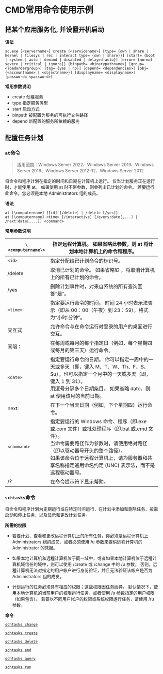 # CMD常用命令使用示例

## 把某个应用服务化, 并设置开机启动

**语法**

```shell
sc.exe [<servername>] create [<servicename>] [type= {own | share | kernel | filesys | rec | interact type= {own | share}}] [start= {boot | system | auto | demand | disabled | delayed-auto}] [error= {normal | severe | critical | ignore}] [binpath= <binarypathname>] [group= <loadordergroup>] [tag= {yes | no}] [depend= <dependencies>] [obj= {<accountname> | <objectname>}] [displayname= <displayname>] [password= <password>]
```

**常用参数说明**

+ create    创建服务
+ type      指定服务类型
+ start     启动方式
+ binpath   被配置为服务的可执行文件路径
+ depend    新配置的服务所依赖的服务

## 配置任务计划

### `at`命令

> 适用范围：Windows Server 2022、Windows Server 2019、Windows Server 2016、Windows Server 2012 R2、Windows Server 2012

将命令和程序计划在指定的时间和日期在计算机上运行。 仅当计划服务正在运行时，才能使用 at。 如果使用 at 时不带参数，则会列出已计划的命令。 若要运行此命令，您必须是本地 Administrators 组的成员。

**语法**

```shell
at [\computername] [[id] [/delete] | /delete [/yes]]
at [\computername] <time> [/interactive] [/every:date[,...] | /next:date[,...]] <command>
```

**常用参数说明**


| `\<computername\>` | 指定远程计算机。 如果省略此参数，则 at 将计划本地计算机上的命令和程序。                                                                                                                                                                                                            |
| -------------------- | ------------------------------------------------------------------------------------------------------------------------------------------------------------------------------------------------------------------------------------------------------------------------------------ |
| `<id>`             | 指定分配给已计划命令的标识号。                                                                                                                                                                                                                                                     |
| /delete            | 取消已计划的命令。 如果省略*ID* ，将取消计算机上的所有已计划的命令。                                                                                                                                                                                                               |
| /yes               | 删除计划事件时，对来自系统的所有查询回答“是”。                                                                                                                                                                                                                                   |
| `<time>`           | 指定要运行命令的时间。 时间 24 小时表示法表示（即从 00：00（午夜）到 23：59），格式为“小时:分钟”。                                                                                                                                                                               |
| 交互式             | 允许命令与在命令运行时登录的用户的桌面进行交互。                                                                                                                                                                                                                                   |
| 间隔：             | 在每周或每月的每个指定日（例如，每个星期四或每月的第三天）运行命令。                                                                                                                                                                                                               |
| `<date>`           | 指定要运行命令的日期。 你可以指定一周中的一天或多天（即，键入 M、T、W、Th、F、S、Su），也可以指定一个月中的一天或多天（即，键入 1 到 31）。 <br />用逗号分隔多个日期条目。 如果省略 date，则 at 使用该月的当前日期。                                                               |
| next:              | 在下一个当天日期（例如，下个星期四）运行命令。                                                                                                                                                                                                                                     |
| `<command>`        | 指定要运行的 Windows 命令、程序（即.exe 或.com 文件）或批处理程序（即.bat 或.cmd 文件）。 <br />当命令需要路径作为参数时，请使用绝对路径（即以驱动器号开头的整个路径）。 <br />如果该命令位于远程计算机上，请为服务器和共享名称指定通用命名约定 (UNC) 表示法，而不是远程驱动器号。 |
| /?                 | 在命令提示符下显示帮助。                                                                                                                                                                                                                                                           |

### `schtasks`命令

将命令和程序计划为定期运行或在特定时间运行、在计划中添加和删除任务、按需启动和停止任务，以及显示和更改计划任务。

**所需的权限**

+ 若要计划、查看和更改远程计算机上的所有任务，你必须是远程计算机上 Administrators 组的成员，或者必须使用 /u 参数来提供远程计算机的 Administrator 的凭据。

+ 如果本地计算机和远程计算机位于同一域中，或者如果本地计算机位于远程计算机域信任的域中，则可以使用 /create 或 /change 中的 /u 参数。 否则，远程计算机无法对指定的用户帐户进行身份验证，并且无法验证该帐户是否为 Administrators 组的成员。

+ 计划运行的任务必须具有相应的权限；这些权限因任务而异。 默认情况下，使用本地计算机的当前用户的权限运行任务，或者使用 /u 参数指定的用户权限（如果包含）。 若要以不同用户帐户的权限或系统权限运行任务，请使用 /ru 参数。

**命令**

[`schtasks change`](https://learn.microsoft.com/zh-cn/windows-server/administration/windows-commands/schtasks-change)

[`schtasks create`](https://learn.microsoft.com/zh-cn/windows-server/administration/windows-commands/schtasks-create)

[`schtasks delete`](https://learn.microsoft.com/zh-cn/windows-server/administration/windows-commands/schtasks-delete)

[`schtasks end`](https://learn.microsoft.com/zh-cn/windows-server/administration/windows-commands/schtasks-end)

[`schtasks query`](https://learn.microsoft.com/zh-cn/windows-server/administration/windows-commands/schtasks-query)

[`schtasks run`](https://learn.microsoft.com/zh-cn/windows-server/administration/windows-commands/schtasks-run)
